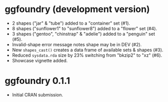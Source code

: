 # ggfoundry (development version)

-   2 shapes ("jar" & "tube") added to a "container" set (#1).
-   8 shapes ("sunflower1" to "sunflower8") added to a "flower" set (#4).
-   3 shapes ("gentoo", "chinstrap" & "adelie") added to a "penguin" set (#5).
-   Invalid-shape error message notes shape may be in DEV (#2).
-   New `shapes_cast()` creates a data frame of available sets & shapes (#3).
-   Reduced `sysdata.rda` size by 23% switching from "bkzip2" to "xz" (#6).
-   Showcase vignette added.

# ggfoundry 0.1.1

-   Initial CRAN submission.
